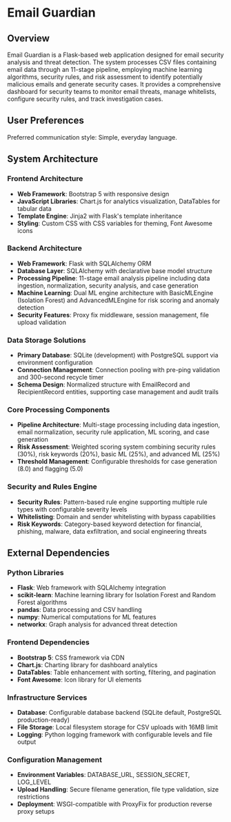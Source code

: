# Email Guardian

## Overview

Email Guardian is a Flask-based web application designed for email security analysis and threat detection. The system processes CSV files containing email data through an 11-stage pipeline, employing machine learning algorithms, security rules, and risk assessment to identify potentially malicious emails and generate security cases. It provides a comprehensive dashboard for security teams to monitor email threats, manage whitelists, configure security rules, and track investigation cases.

## User Preferences

Preferred communication style: Simple, everyday language.

## System Architecture

### Frontend Architecture
- **Web Framework**: Bootstrap 5 with responsive design
- **JavaScript Libraries**: Chart.js for analytics visualization, DataTables for tabular data
- **Template Engine**: Jinja2 with Flask's template inheritance
- **Styling**: Custom CSS with CSS variables for theming, Font Awesome icons

### Backend Architecture
- **Web Framework**: Flask with SQLAlchemy ORM
- **Database Layer**: SQLAlchemy with declarative base model structure
- **Processing Pipeline**: 11-stage email analysis pipeline including data ingestion, normalization, security analysis, and case generation
- **Machine Learning**: Dual ML engine architecture with BasicMLEngine (Isolation Forest) and AdvancedMLEngine for risk scoring and anomaly detection
- **Security Features**: Proxy fix middleware, session management, file upload validation

### Data Storage Solutions
- **Primary Database**: SQLite (development) with PostgreSQL support via environment configuration
- **Connection Management**: Connection pooling with pre-ping validation and 300-second recycle timer
- **Schema Design**: Normalized structure with EmailRecord and RecipientRecord entities, supporting case management and audit trails

### Core Processing Components
- **Pipeline Architecture**: Multi-stage processing including data ingestion, email normalization, security rule application, ML scoring, and case generation
- **Risk Assessment**: Weighted scoring system combining security rules (30%), risk keywords (20%), basic ML (25%), and advanced ML (25%)
- **Threshold Management**: Configurable thresholds for case generation (8.0) and flagging (5.0)

### Security and Rules Engine
- **Security Rules**: Pattern-based rule engine supporting multiple rule types with configurable severity levels
- **Whitelisting**: Domain and sender whitelisting with bypass capabilities
- **Risk Keywords**: Category-based keyword detection for financial, phishing, malware, data exfiltration, and social engineering threats

## External Dependencies

### Python Libraries
- **Flask**: Web framework with SQLAlchemy integration
- **scikit-learn**: Machine learning library for Isolation Forest and Random Forest algorithms
- **pandas**: Data processing and CSV handling
- **numpy**: Numerical computations for ML features
- **networkx**: Graph analysis for advanced threat detection

### Frontend Dependencies
- **Bootstrap 5**: CSS framework via CDN
- **Chart.js**: Charting library for dashboard analytics
- **DataTables**: Table enhancement with sorting, filtering, and pagination
- **Font Awesome**: Icon library for UI elements

### Infrastructure Services
- **Database**: Configurable database backend (SQLite default, PostgreSQL production-ready)
- **File Storage**: Local filesystem storage for CSV uploads with 16MB limit
- **Logging**: Python logging framework with configurable levels and file output

### Configuration Management
- **Environment Variables**: DATABASE_URL, SESSION_SECRET, LOG_LEVEL
- **Upload Handling**: Secure filename generation, file type validation, size restrictions
- **Deployment**: WSGI-compatible with ProxyFix for production reverse proxy setups